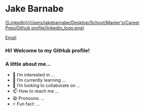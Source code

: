 # Jake Barnabe
[![LinkedIn](/Users/jakebarnabe/Desktop/School/Master's/Career Prep/Github profile/linkedin_logo.png)](https://www.linkedin.com/in/jake-barnabe/) 

[Email](jake.barnabe@queensu.ca)

### Hi! Welcome to my GitHub profile!


### A little about me...

- 👀 I’m interested in ...
- 🌱 I’m currently learning ...
- 💞️ I’m looking to collaborate on ...
- 📫 How to reach me ...
- 😄 Pronouns: ...
- ⚡ Fun fact: ...

<!---
jbarns14/jbarns14 is a ✨ special ✨ repository because its `README.md` (this file) appears on your GitHub profile.
You can click the Preview link to take a look at your changes.
--->
